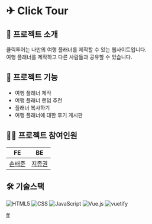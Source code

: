 # ✈ Click Tour



## 🚀 프로젝트 소개
클릭투어는 나만의 여행 플래너를 제작할 수 있는 웹사이트입니다.<br/>여행 플래너를 제작하고 다른 사람들과 공유할 수 있습니다.

## 📝 프로젝트 기능
- 여행 플래너 제작
- 여행 플래너 랜덤 추천
- 플래너 복사하기
- 여행 플래너에 대한 후기 게시판

## 👩‍💻 프로젝트 참여인원

| FE | BE |
| --- | --- |
| [손배준](https://github.com/sonbaejun) | [지종권](https://github.com/jijongkwon) |

## 🛠️ 기술스택
![HTML5](https://img.shields.io/badge/html5-E34F26?style=for-the-badge&logo=html5&logoColor=white)
![CSS](https://img.shields.io/badge/css-1572B6?style=for-the-badge&logo=css3&logoColor=white)
![JavaScript](https://img.shields.io/badge/JavaScript-6DB33F?style=for-the-badge&logo=JavaScript&logoColor=white)
![Vue.js](https://img.shields.io/badge/vue.js-2.6-4FC08D?style=for-the-badge&logo=vue.js&logoColor=white)
![vuetify](https://img.shields.io/badge/vuetify-2.0-4FC08D?style=for-the-badge&logo=vuetify&logoColor=skyblue&color=skyblue)

<a href="https://drive.google.com/file/d/1ducgywz9RQbz5r29hdoIV2y0VeRTOiN5/view">ff</a>
